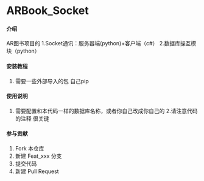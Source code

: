 # ARBook_Socket

#### 介绍
AR图书项目的
1.Socket通讯：服务器端(python)+客户端（c#）
2.数据库操互模块（python）

#### 安装教程

1.  需要一些外部导入的包  自己pip


#### 使用说明

1.  需要配置和本代码一样的数据库名称，或者你自己改成你自己的
2.请注意代码的注释  很关键

#### 参与贡献

1.  Fork 本仓库
2.  新建 Feat_xxx 分支
3.  提交代码
4.  新建 Pull Request


